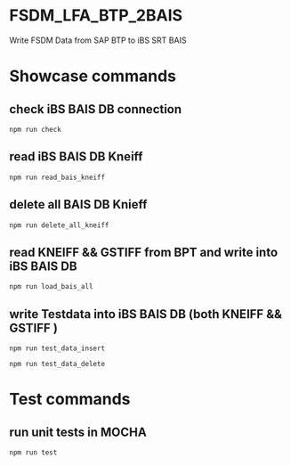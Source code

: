 # FSDM_LFA_BTP_2BAIS
Write FSDM Data from SAP BTP to iBS SRT BAIS

# Showcase  commands
## check iBS BAIS DB connection
```
npm run check
```
## read iBS BAIS DB Kneiff
```
npm run read_bais_kneiff
```
## delete all BAIS DB Knieff
```
npm run delete_all_kneiff
```
## read KNEIFF && GSTIFF from BPT and write into iBS BAIS DB
```
npm run load_bais_all
```
## write Testdata into iBS BAIS DB (both KNEIFF && GSTIFF )
```
npm run test_data_insert
```
```
npm run test_data_delete
```
# Test commands
## run unit tests in MOCHA
```
npm run test
```




